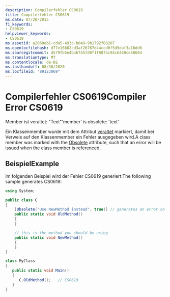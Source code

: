 ```yaml
---
description: Compilerfehler CS0619
title: Compilerfehler CS0619
ms.date: 07/20/2015
f1_keywords:
- CS0619
helpviewer_keywords:
- CS0619
ms.assetid: a2060eb1-cda5-493c-b049-9b1792f88207
ms.openlocfilehash: d77e16682cd3af26767d44ccd0f5d9daf3a16dd6
ms.sourcegitcommit: d579fb5e4b46745fd0f1f8874c94c6469ce58604
ms.translationtype: MT
ms.contentlocale: de-DE
ms.lasthandoff: 08/30/2020
ms.locfileid: "89123069"
---
```

# <a name="compiler-error-cs0619"></a><span data-ttu-id="d6520-103">Compilerfehler CS0619</span><span class="sxs-lookup"><span data-stu-id="d6520-103">Compiler Error CS0619</span></span>

<span data-ttu-id="d6520-104">Member ist veraltet: "Text"</span><span class="sxs-lookup"><span data-stu-id="d6520-104">'member' is obsolete: 'text'</span></span>

<span data-ttu-id="d6520-105">Ein Klassenmember wurde mit dem Attribut [veraltet](../language-reference/attributes/general.md#obsolete-attribute) markiert, damit bei Verweis auf den Klassenmember ein Fehler ausgegeben wird.</span><span class="sxs-lookup"><span data-stu-id="d6520-105">A class member was marked with the [Obsolete](../language-reference/attributes/general.md#obsolete-attribute) attribute, such that an error will be issued when the class member is referenced.</span></span>

## <a name="example"></a><span data-ttu-id="d6520-106">Beispiel</span><span class="sxs-lookup"><span data-stu-id="d6520-106">Example</span></span>

<span data-ttu-id="d6520-107">Im folgenden Beispiel wird der Fehler CS0619 generiert:</span><span class="sxs-lookup"><span data-stu-id="d6520-107">The following sample generates CS0619:</span></span>  
  
```csharp
using System;

public class C
{
    [Obsolete("Use NewMethod instead", true)] // generates an error on use
    public static void OldMethod()
    {
    }

    // this is the method you should be using
    public static void NewMethod()
    {
    }  
}

class MyClass
{
   public static void Main()
   {
      C.OldMethod();   // CS0619
   }
}
```
